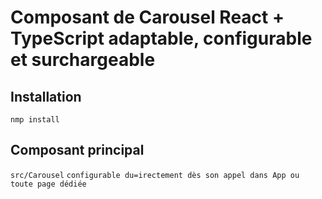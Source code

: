 # Composant de Carousel React + TypeScript adaptable, configurable et surchargeable

## Installation

`nmp install`

## Composant principal

`src/Carousel`
`configurable du=irectement dès son appel dans App ou toute page dédiée`

